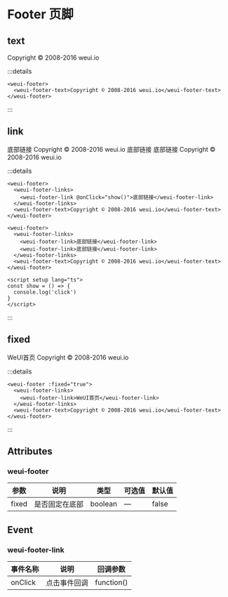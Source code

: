 # Footer 页脚

## text

<weui-footer>
  <weui-footer-text>Copyright © 2008-2016 weui.io</weui-footer-text>
</weui-footer>

:::details
```vue
<weui-footer>
  <weui-footer-text>Copyright © 2008-2016 weui.io</weui-footer-text>
</weui-footer>
```
:::

## link

<weui-footer>
  <weui-footer-links>
    <weui-footer-link @onClick="show()">底部链接</weui-footer-link>
  </weui-footer-links>
  <weui-footer-text>Copyright © 2008-2016 weui.io</weui-footer-text>
</weui-footer>

<weui-footer>
  <weui-footer-links>
    <weui-footer-link>底部链接</weui-footer-link>
    <weui-footer-link>底部链接</weui-footer-link>
  </weui-footer-links>
  <weui-footer-text>Copyright © 2008-2016 weui.io</weui-footer-text>
</weui-footer>

<script setup lang="ts">
const show = () => {
  console.log('click')
}
</script>

:::details
```vue
<weui-footer>
  <weui-footer-links>
    <weui-footer-link @onClick="show()">底部链接</weui-footer-link>
  </weui-footer-links>
  <weui-footer-text>Copyright © 2008-2016 weui.io</weui-footer-text>
</weui-footer>

<weui-footer>
  <weui-footer-links>
    <weui-footer-link>底部链接</weui-footer-link>
    <weui-footer-link>底部链接</weui-footer-link>
  </weui-footer-links>
  <weui-footer-text>Copyright © 2008-2016 weui.io</weui-footer-text>
</weui-footer>

<script setup lang="ts">
const show = () => {
  console.log('click')
}
</script>
```
:::

## fixed

<weui-footer :fixed="true">
  <weui-footer-links>
    <weui-footer-link>WeUI首页</weui-footer-link>
  </weui-footer-links>
  <weui-footer-text>Copyright © 2008-2016 weui.io</weui-footer-text>
</weui-footer>

:::details
```vue
<weui-footer :fixed="true">
  <weui-footer-links>
    <weui-footer-link>WeUI首页</weui-footer-link>
  </weui-footer-links>
  <weui-footer-text>Copyright © 2008-2016 weui.io</weui-footer-text>
</weui-footer>
```
:::

## Attributes

### weui-footer

| 参数  | 说明           | 类型    | 可选值 | 默认值 |
| ----- | -------------- | ------- | ------ | ------ |
| fixed | 是否固定在底部 | boolean | —      | false  |

## Event

### weui-footer-link

| 事件名称 | 说明         | 回调参数   |
| -------- | ------------ | ---------- |
| onClick  | 点击事件回调 | function() |